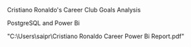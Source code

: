 Cristiano Ronaldo's Career Club Goals Analysis

PostgreSQL and Power Bi


"C:\Users\saipr\Cristiano Ronaldo Career Power Bi Report.pdf"
